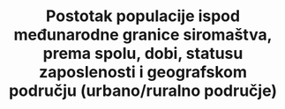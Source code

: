 ﻿---
title: >-   Postotak populacije ispod međunarodne granice siromaštva, prema spolu, dobi, statusu zaposlenosti i geografskom području (urbano/ruralno područje)
permalink: /1-1-1/
sdg_goal: 1
layout: indicator
indicator: 1.1.1
indicator_variable: null
graph: null
graph_type_description: null
graph_status_notes: Hold
variable_description: null
variable_notes: null
un_designated_tier: '1'
un_custodial_agency: 'World  Bank  (Partner  Agencies:  ILO)'
target_id: '1.1'
has_metadata: true
rationale_interpretation: >-   Ovaj pokazatelj kombinira pokazatelj siromaštva koji je prvi cilj MDG u smanjenju siromaštva sa odgovarajućim pokazateljem radnog statusta za praćenje drugog cilja (1B) MDSs. Kombinirajući status siromaštva sa statusom zaposlenosti, uključen je koncept radno siromašnih koji ima za cilj mjeriti koliko osoba koje rade, unatoč činjenici što su zaposleni, žive u siromaštvu.  
goal_meta_link: 'http://unstats.un.org/sdgs/files/metadata-compilation/Metadata-Goal-1.pdf'
goal_meta_link_page: 2
indicator_name: >-  Postotak populacije ispod međunarodne granice siromaštva, prema spolu, dobi, statusu zaposlenosti i geografskom području (urbano/ruralno područje)
target: >-   Do 2030., posvuda iskorijeniti ekstremno siromaštvo za sve osobe , trenutno mjereno kao osobe koje žive sa manje od $1.25 dnevno 
indicator_definition: >-  Ovaj pokazatelj prikazuje postotak ukupne populacije i postotak zaposlene populacije koja živi u kućanstvima kojima je potrošnja ili dohodak po članu kućanstva ispod međunarodne granice siromaštva koja iznosi US$1.25. 
method_of_computation: >-  Calculated  by  dividing  the  number  of  persons  living  in  households  below  the  poverty  line  (disaggregated  by  sex,  age  and  employment  status)  by  the  total  number  of  persons  (disaggregated  by  the  same  sex,  age  and  employment  status  groups).
source_agency_staff_name: 'SEHSD,  U.S.  Census  Bureau'
source_title: null
source_notes: null
published: true
comments_and_limitations: Under  review.  
---